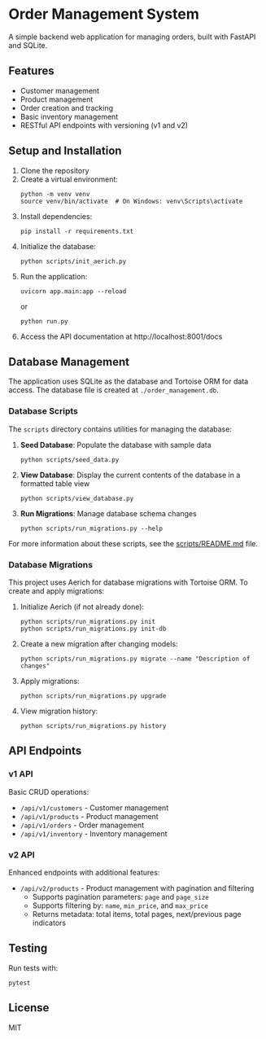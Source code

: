 # Order Management System

A simple backend web application for managing orders, built with FastAPI and SQLite.

## Features

- Customer management
- Product management
- Order creation and tracking
- Basic inventory management
- RESTful API endpoints with versioning (v1 and v2)

## Setup and Installation

1. Clone the repository
2. Create a virtual environment:
   ```
   python -m venv venv
   source venv/bin/activate  # On Windows: venv\Scripts\activate
   ```
3. Install dependencies:
   ```
   pip install -r requirements.txt
   ```
4. Initialize the database:
   ```
   python scripts/init_aerich.py
   ```
5. Run the application:
   ```
   uvicorn app.main:app --reload
   ```
   or
   ```
   python run.py
   ```
6. Access the API documentation at http://localhost:8001/docs

## Database Management

The application uses SQLite as the database and Tortoise ORM for data access. The database file is created at `./order_management.db`.

### Database Scripts

The `scripts` directory contains utilities for managing the database:

1. **Seed Database**: Populate the database with sample data
   ```
   python scripts/seed_data.py
   ```

2. **View Database**: Display the current contents of the database in a formatted table view
   ```
   python scripts/view_database.py
   ```

3. **Run Migrations**: Manage database schema changes
   ```
   python scripts/run_migrations.py --help
   ```

For more information about these scripts, see the [scripts/README.md](scripts/README.md) file.

### Database Migrations

This project uses Aerich for database migrations with Tortoise ORM. To create and apply migrations:

1. Initialize Aerich (if not already done):
   ```
   python scripts/run_migrations.py init
   python scripts/run_migrations.py init-db
   ```

2. Create a new migration after changing models:
   ```
   python scripts/run_migrations.py migrate --name "Description of changes"
   ```

3. Apply migrations:
   ```
   python scripts/run_migrations.py upgrade
   ```

4. View migration history:
   ```
   python scripts/run_migrations.py history
   ```

## API Endpoints

### v1 API

Basic CRUD operations:

- `/api/v1/customers` - Customer management
- `/api/v1/products` - Product management
- `/api/v1/orders` - Order management
- `/api/v1/inventory` - Inventory management

### v2 API

Enhanced endpoints with additional features:

- `/api/v2/products` - Product management with pagination and filtering
  - Supports pagination parameters: `page` and `page_size`
  - Supports filtering by: `name`, `min_price`, and `max_price`
  - Returns metadata: total items, total pages, next/previous page indicators

## Testing

Run tests with:
```
pytest
```

## License

MIT
